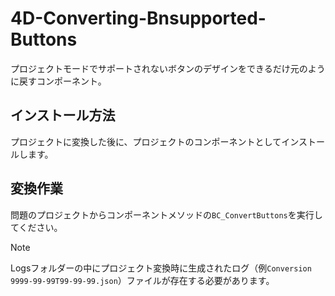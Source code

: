 # 4D-Converting-Bnsupported-Buttons

プロジェクトモードでサポートされないボタンのデザインをできるだけ元のように戻すコンポーネント。

## インストール方法

プロジェクトに変換した後に、プロジェクトのコンポーネントとしてインストールします。

## 変換作業

問題のプロジェクトからコンポーネントメソッドの`BC_ConvertButtons`を実行してください。

> [!NOTE]
> Logsフォルダーの中にプロジェクト変換時に生成されたログ（例`Conversion 9999-99-99T99-99-99.json`）ファイルが存在する必要があります。
